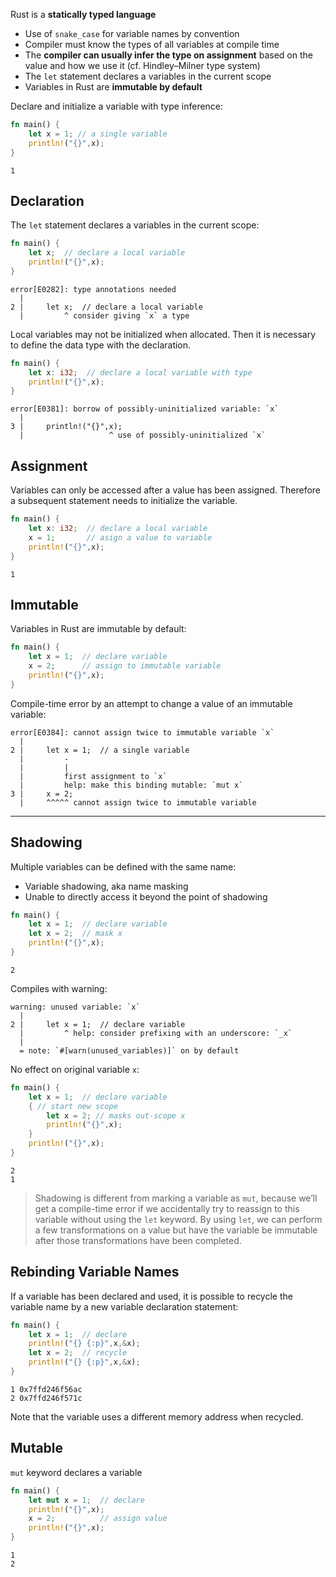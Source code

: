 Rust is a **statically typed language**

* Use of `snake_case` for variable names by convention
* Compiler must know the types of all variables at compile time
* The **compiler can usually infer the type on assignment** 
  based on the value and how we use it (cf. Hindley–Milner type system)
* The `let` statement declares a variables in the current scope
* Variables in Rust are **immutable by default**

Declare and initialize a variable with type inference:

```rust
fn main() {
    let x = 1; // a single variable
    println!("{}",x);
}
```
```
1
```

## Declaration

The `let` statement declares a variables in the current scope:

```rust
fn main() {
    let x;  // declare a local variable
    println!("{}",x);
}
```
```
error[E0282]: type annotations needed
  |
2 |     let x;  // declare a local variable
  |         ^ consider giving `x` a type
```

Local variables may not be initialized when allocated. Then it is necessary to
define the data type with the declaration.

```rust
fn main() {
    let x: i32;  // declare a local variable with type
    println!("{}",x);
}
```
```
error[E0381]: borrow of possibly-uninitialized variable: `x`
  |
3 |     println!("{}",x);
  |                   ^ use of possibly-uninitialized `x`
```

## Assignment

Variables can only be accessed after a value has been assigned.
Therefore a subsequent statement needs to initialize the variable.

```rust
fn main() {
    let x: i32;  // declare a local variable
    x = 1;       // asign a value to variable
    println!("{}",x);
}
```
```
1
```

## Immutable

Variables in Rust are immutable by default:

```rust
fn main() {
    let x = 1;  // declare variable
    x = 2;      // assign to immutable variable
    println!("{}",x);
}
```

Compile-time error by an attempt to change a value of an immutable variable:

```
error[E0384]: cannot assign twice to immutable variable `x`
  |
2 |     let x = 1;  // a single variable
  |         -
  |         |
  |         first assignment to `x`
  |         help: make this binding mutable: `mut x`
3 |     x = 2;
  |     ^^^^^ cannot assign twice to immutable variable
```


---

## Shadowing

Multiple variables can be defined with the same name:

* Variable shadowing, aka name masking
* Unable to directly access it beyond the point of shadowing

```rust
fn main() {
    let x = 1;  // declare variable
    let x = 2;  // mask x
    println!("{}",x);
}
```
```
2
```

Compiles with warning:

```
warning: unused variable: `x`
  |
2 |     let x = 1;  // declare variable
  |         ^ help: consider prefixing with an underscore: `_x`
  |
  = note: `#[warn(unused_variables)]` on by default
```

No effect on original variable `x`:

```rust
fn main() {
    let x = 1;  // declare variable
    { // start new scope
        let x = 2; // masks out-scope x
        println!("{}",x);
    }
    println!("{}",x);
}
```
```
2
1
```

> Shadowing is different from marking a variable as `mut`, because we’ll get a
> compile-time error if we accidentally try to reassign to this variable without
> using the `let` keyword. By using `let`, we can perform a few transformations
> on a value but have the variable be immutable after those transformations have
> been completed.

## Rebinding Variable Names

If a variable has been declared and used, it is possible to recycle the variable
name by a new variable declaration statement:

```rust
fn main() {
    let x = 1;  // declare
    println!("{} {:p}",x,&x);
    let x = 2;  // recycle
    println!("{} {:p}",x,&x);
}
```
```
1 0x7ffd246f56ac
2 0x7ffd246f571c
```

Note that the variable uses a different memory address when recycled.

## Mutable

`mut` keyword declares a variable 

```rust
fn main() {
    let mut x = 1;  // declare
    println!("{}",x);
    x = 2;          // assign value
    println!("{}",x);
}
```
```
1
2
```

